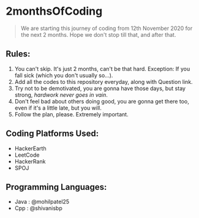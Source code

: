 # 2monthsOfCoding
> We are starting this journey of coding from 12th November 2020 for the next 2 months. Hope we don't stop till that, and after that.

## Rules:
1. You can't skip. It's just 2 months, can't be that hard. Exception: If you fall sick (which you don't usually so...).
2. Add all the codes to this repository everyday, along with Question link.
3. Try not to be demotivated, you are gonna have those days, but stay strong, *hardwork never goes in vain*.
4. Don't feel bad about others doing good, you are gonna get there too, even if it's a little late, but you will. 
5. Follow the plan, please. Extremely important.

## Coding Platforms Used:
- HackerEarth
- LeetCode
- HackerRank
- SPOJ

## Programming Languages:
- Java : @mohilpatel25
- Cpp : @shivanisbp

